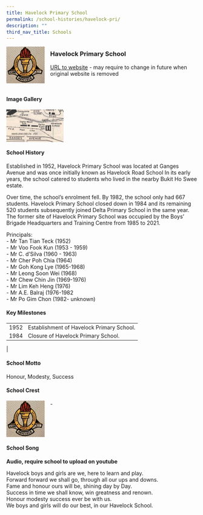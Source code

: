```yaml
---
title: Havelock Primary School
permalink: /school-histories/havelock-pri/
description: ""
third_nav_title: Schools
---
```

<img src="/images/havelockpri1.png" style="width:20%;margin-right:15px;" align = "left">

### **Havelock Primary School**
[URL to website](https://academyofsingaporeteachers.moe.edu.sg/moehc/school-histories/school/-) - may require to change in future when original website is removed

<br clear="left">

#### **Image Gallery**

<p><a href="https://d1yxymztqoj7qn.amplifyapp.com/images/havelockpri2.jpg">  
<img src="/images/havelockpri2.jpg" style="width:30%;margin-right:15px;" align = "left">
</a></p>

<br clear="left">

#### **School History**
Established in 1952, Havelock Primary School was located at Ganges Avenue and was once initially known as Havelock Road School In its early years, the school catered to students who lived in the nearby Bukit Ho Swee estate.  
  
Over time, the school’s enrolment fell. By 1982, the school only had 667 students. Havelock Primary School closed down in 1984 and its remaining 520 students subsequently joined Delta Primary School in the same year. The former site of Havelock Primary School was occupied by the Boys’ Brigade Headquarters and Training Centre from 1985 to 2021.

Principals:<br>
\- Mr Tan Tian Teck (1952)<br>
\- Mr Voo Fook Kun (1953 - 1959)<br>
\- Mr C. d’Silva (1960 - 1963)<br>
\- Mr Cher Poh Chia (1964)<br>
\- Mr Goh Kong Lye (1965-1968)<br>
\- Mr Leong Soon Wei (1968)<br>
\- Mr Chew Chin Jin (1969-1976)<br>
\- Mr Lim Keh Heng (1976)<br>
\- Mr A.E. Balraj (1976-1982<br>
\- Mr Po Gim Chon (1982- unknown)

#### **Key Milestones**

|  |  |
|:---:|---|
| 1952 | Establishment of Havelock Primary School. |
| 1984 | Closure of Havelock Primary School. |
|

#### **School Motto**
Honour, Modesty, Success

#### **School Crest**
<img src="/images/havelockpri1.png" style="width:20%;margin-right:15px;" align = "left">

\-

<br clear="left">

#### **School Song**
**Audio, require school to upload on youtube**

Havelock boys and girls are we, here to learn and play.<br>
Forward forward we shall go, through all our ups and downs.<br>
Fame and honour ours will be, shining day by Day.<br>
Success in time we shall know, win greatness and renown.<br>
Honour modesty success ever be with us.<br>
We boys and girls will do our best, in our Havelock School.